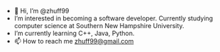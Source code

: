 - 👋 Hi, I’m @zhuff99
-  I’m interested in becoming a software developer. Currently studying computer science at Southern New Hampshire University.
-  I’m currently learning C++, Java, Python.
- 📫 How to reach me zhuff99@gmail.com

